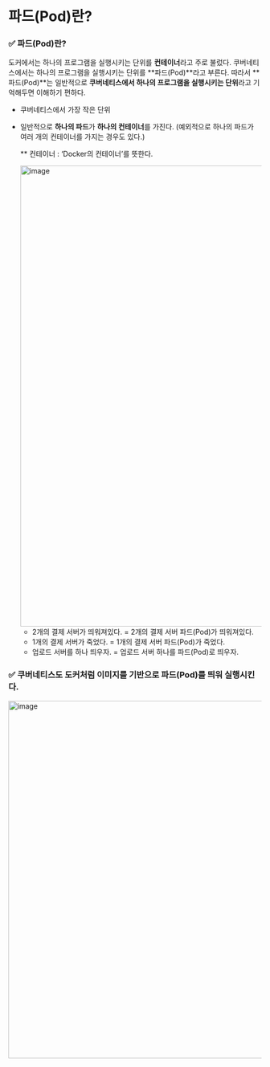 # 파드(Pod)란?

### ✅ 파드(Pod)란?

도커에서는 하나의 프로그램을 실행시키는 단위를 **컨테이너**라고 주로 불렀다. 쿠버네티스에서는 하나의 프로그램을 실행시키는 단위를 **파드(Pod)**라고 부른다. 따라서 **파드(Pod)**는 일반적으로 **쿠버네티스에서 하나의 프로그램을 실행시키는 단위**라고 기억해두면 이해하기 편하다.

- 쿠버네티스에서 가장 작은 단위
- 일반적으로 **하나의 파드**가 **하나의 컨테이너**를 가진다. 
(예외적으로 하나의 파드가 여러 개의 컨테이너를 가지는 경우도 있다.)
    
    ** 컨테이너 : ‘Docker의 컨테이너’를 뜻한다. 
    
    <img width="1342" height="918" alt="image" src="https://github.com/user-attachments/assets/7a192c9d-e167-43a1-a2aa-6a0fbce23a65" />

    
    - 2개의 결제 서버가 띄워져있다. 
    = 2개의 결제 서버 파드(Pod)가 띄워져있다.
    - 1개의 결제 서버가 죽었다.
    = 1개의 결제 서버 파드(Pod)가 죽었다.
    - 업로드 서버를 하나 띄우자. 
    = 업로드 서버 하나를 파드(Pod)로 띄우자.

### ✅ 쿠버네티스도 도커처럼 이미지를 기반으로 파드(Pod)를 띄워 실행시킨다.

<img width="1232" height="712" alt="image" src="https://github.com/user-attachments/assets/69111baf-3b3a-4425-8c2b-cf3fd31f5487" />
